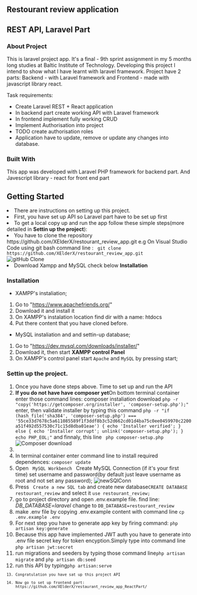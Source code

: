 <h2>Restourant review application</h2>

## REST API, Laravel Part

### About Project

This is laravel project app. It's a final -  9th sprint assignment in my 5 months long studies at Baltic Institute of Technology. Developing this project I intend to show what I have learnt with laravel framework. 
Project have 2 parts: Backend - with Laravel framework and Frontend - made with javascript library react. 

Task requirements:
* Create Laravel REST + React application
* In backend part create working API with Laravel framework  
* In frontend implement fully working CRUD 
* Implement Authorisation into project
* TODO create authorisation roles
* Application have to update, remove or update any changes into database.


### Built With

This app was developed with Laravel PHP framework for backend part. And Javescript library - react for front end part
## Getting Started

<li>There are instructions on setting up this project.</li>
<li>First, you have set up API so Laravel part have to be set up first</li>
<li>To get a local copy up and run the app follow these simple steps(more detailed in <b>Settin up the project</b>):</li>
<li>You have to clone the repository https://github.com/XElderX/restourant_review_app.git e.g On Visual Studio Code using git bash command line : <code> git clone https://github.com/XElderX/restourant_review_app.git </code> </li>
<img src="https://user-images.githubusercontent.com/99712528/177182283-f283b0d9-e3eb-4a50-8f06-d4dc0ac17d56.png" alt="gitHub Clone">
<li>Download Xampp and MySQL check below <b>Installation</b></li>


### Installation

* XAMPP's instaliation;

1. Go to "https://www.apachefriends.org/"
2. Download it and install it
3. On XAMPP's instalation location find dir with a name: htdocs
4. Put there content that you have cloned before.

* MySQL instaliation and and settin-up database;

1. Go to "https://dev.mysql.com/downloads/installer/"
2. Download it, then start <b> XAMPP control Panel</b>
3. On XAMPP's control panel start <code>Apache</code> and <code>MySQL</code> by pressing start;




### Settin up the project.
<ol>
<li>Once you have done steps above. Time to set up and run the API</li>
<li><b>If you do not have have composer yet</b>On bottom terminal container enter those command lines: composer instaliation download <code>php -r "copy('https://getcomposer.org/installer', 'composer-setup.php');"</code> enter, then validate installer by typing this command <code>php -r "if (hash_file('sha384', 'composer-setup.php') === '55ce33d7678c5a611085589f1f3ddf8b3c52d662cd01d4ba75c0ee0459970c2200a51f492d557530c71c15d8dba01eae') { echo 'Installer verified'; } else { echo 'Installer corrupt'; unlink('composer-setup.php'); } echo PHP_EOL;"</code> and finnaly, this line <code> php composer-setup.php</code></li>
<img src="https://user-images.githubusercontent.com/99712528/177182300-e917e13a-08d3-4e3e-9a22-540692d16d0b.png" alt="Composer download">
<li><li>In terminal container enter command line to install required dependences: <code>composer update</code></li>
<li>Open <code> MySQL Workbench </code> Create MySQL Connection (if it's your first time) set username and password(by default just leave username as root and not set any password); <img src="https://user-images.githubusercontent.com/99712528/174490079-1d58c653-ad9d-4e5a-88f7-2f24aff64697.png" alt="newSQlConn">   </li>
<li>Press <code> Create a new SQL tab</code> and create new database<code>CREATE DATABASE restourant_review</code> and select it <code>use restourant_review;</code></li>
<li>go to project directory and open .env.example file. find line: <i>DB_DATABASE=laravel</i> change to <code>DB_DATABASE=restourant_review</code>  </li>
<li>make .env file by copying .env.example content with command line <code>cp .env.example .env</code></li>
<li>For next step you have to generate app key by firing command: <code>php artisan key:generate</code></li>
<li>Because this app have implemented JWT auth you have to generate into .env file secret key for token encyption.Simply type into command line <code>php artisan jwt:secret</code></li>
<li>run migrations and seeders by typing those command line<code>php artisan migrate</code> and <code>php artisan db:seed</code></li>
<li>run this API by typing<code>php artisan:serve<code></li>
<li>Congratulation you have sat up this project API</li>
<li>Now go to set up frontend part: https://github.com/XElderX/restaurant_review_app_ReactPart/ </li>

</ol>
